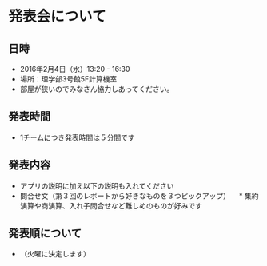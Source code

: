 # 発表会について

## 日時
* 2016年2月4日（水）13:20 - 16:30
* 場所：理学部3号館5F計算機室
 * 部屋が狭いのでみなさん協力しあってください。

## 発表時間
* 1チームにつき発表時間は５分間です

## 発表内容
* アプリの説明に加え以下の説明も入れてください
 * 問合せ文（第３回のレポートから好きなものを３つピックアップ）
 　* 集約演算や商演算、入れ子問合せなど難しめのものが好みです

## 発表順について
* （火曜に決定します） 
